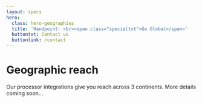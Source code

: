 ```yaml
---
layout: specs
hero: 
  class: hero-geographies
  title: 'Handpoint: <br><span class="specialtxt">Go Global</span>'
  buttontxt: Contact us
  buttonlink: /contact
---
```


<div class="section section-internal">
	<div class="container">
		<div class="row">
			<div class="col-md-8 col-md-offset-2 col-sm-10 col-sm-offset-1 section-internal-intro">	
				<h1>Geographic reach</h1>	
				<p>Our processor integrations give you reach across 3 continents. More details coming soon...</p>
			</div>
		</div>	
		<div class="row">
			<div class="col-md-10 col-md-offset-1 col-sm-10 col-sm-offset-1">
			  <img src="https://handpoint.imgix.net/Website%20refresh%20photos/graphics/geographies_pic.png" class="img-responsive" alt=""/> 
			</div>
		</div>
	</div>
</div>